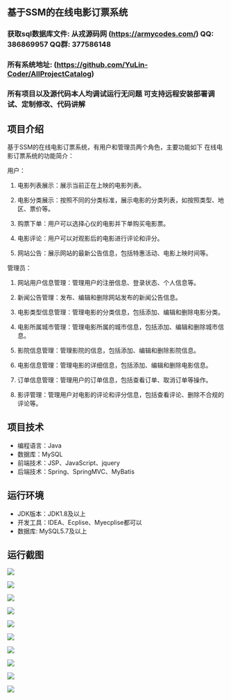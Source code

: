 ## 基于SSM的在线电影订票系统

###  获取sql数据库文件: 从戎源码网 (https://armycodes.com/) QQ: 386869957 QQ群: 377586148
###  所有系统地址: (https://github.com/YuLin-Coder/AllProjectCatalog) 
###  所有项目以及源代码本人均调试运行无问题 可支持远程安装部署调试、定制修改、代码讲解

## 项目介绍
基于SSM的在线电影订票系统，有用户和管理员两个角色，主要功能如下
在线电影订票系统的功能简介：

用户：

1. 电影列表展示：展示当前正在上映的电影列表。

2. 电影分类展示：按照不同的分类标准，展示电影的分类列表，如按照类型、地区、票价等。

3. 购票下单：用户可以选择心仪的电影并下单购买电影票。

4. 电影评论：用户可以对观影后的电影进行评论和评分。

5. 网站公告：展示网站的最新公告信息，包括特惠活动、电影上映时间等。

管理员：

1. 网站用户信息管理：管理用户的注册信息、登录状态、个人信息等。

2. 新闻公告管理：发布、编辑和删除网站发布的新闻公告信息。

3. 电影类型信息管理：管理电影的分类信息，包括添加、编辑和删除电影分类。

4. 电影所属城市管理：管理电影所属的城市信息，包括添加、编辑和删除城市信息。

5. 影院信息管理：管理影院的信息，包括添加、编辑和删除影院信息。

6. 电影信息管理：管理电影的详细信息，包括添加、编辑和删除电影信息。

7. 订单信息管理：管理用户的订单信息，包括查看订单、取消订单等操作。

8. 影评管理：管理用户对电影的评论和评分信息，包括查看评论、删除不合规的评论等。

## 项目技术
- 编程语言：Java
- 数据库：MySQL
- 前端技术：JSP、JavaScript、jquery
- 后端技术：Spring、SpringMVC、MyBatis

## 运行环境
- JDK版本：JDK1.8及以上
- 开发工具：IDEA、Ecplise、Myecplise都可以
- 数据库: MySQL5.7及以上

## 运行截图
![](screenshot/1.png)

![](screenshot/2.png)

![](screenshot/3.png)

![](screenshot/4.png)

![](screenshot/5.png)

![](screenshot/6.png)

![](screenshot/7.png)

![](screenshot/8.png)

![](screenshot/9.png)

![](screenshot/10.png)